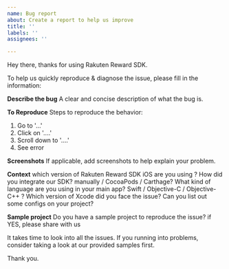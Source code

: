 ```yaml
---
name: Bug report
about: Create a report to help us improve
title: ''
labels: ''
assignees: ''

---
```


Hey there, thanks for using Rakuten Reward SDK. 

To help us quickly reproduce & diagnose the issue, please fill in the information:

**Describe the bug**
A clear and concise description of what the bug is.

**To Reproduce**
Steps to reproduce the behavior:
1. Go to '...'
2. Click on '....'
3. Scroll down to '....'
4. See error

**Screenshots**
If applicable, add screenshots to help explain your problem.

**Context**
which version of Rakuten Reward SDK iOS are you using ?
How did you integrate our SDK? manually / CocoaPods / Carthage?
What kind of language are you using in your main app? Swift / Objective-C / Objective-C++ ?
Which version of Xcode did you face the issue? Can you list out some configs on your project?

**Sample project**
Do you have a sample project to reproduce the issue? if YES, please share with us

It takes time to look into all the issues. If you running into problems, consider taking a look at our provided samples first.

Thank you.
